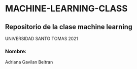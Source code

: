 # MACHINE-LEARNING-CLASS
 ## Repositorio de la clase machine learning
UNIVERSIDAD SANTO TOMAS 2021
### Nombre:
Adriana Gavilan Beltran
